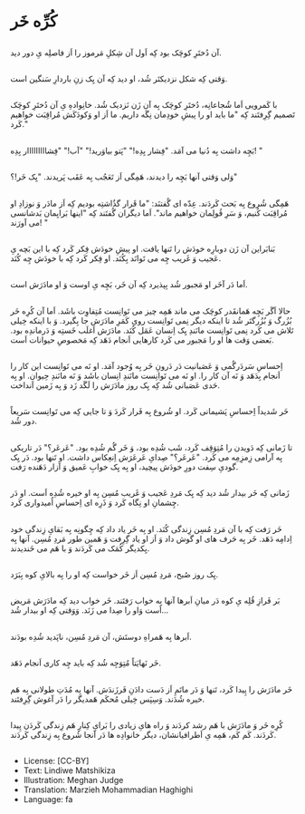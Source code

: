 # کُرِّه خَر

##
آن دُختَرِ کوچَک بود کِه اَول آن شِکلِ مَرموز را اَز فاصلِه یِ دور دید.

##
وَقتی کِه شکل نزدیکتَر شُد، او دید کِه آن یِک زنِ باردارِ سَنگین است.

##
با کَمرویی اَما شُجاعانِه، دُختَرِ کوچَک بِه آن زَن نَزدیک شُد. خانِوادهِ یِ آن دُختَرِ کوچَک تَصمیم گِرِفتَند کِه "ما باید او را پیشِ خودِمان نِگَه داریم. ما اَز او وَکودَکَش مُراقِبَت خواهیم کَرد."

##
بَچِه داشت بِه دُنیا می آمَد. "فِشار بِدِه!" "پَتو بیاوَرید!" "آب!" "فِشااااااااار بِدِه! "

##
وَلی وَقتی آنها بَچِه را دیدند، هَمِگی اَز تَعَجُب بِه عَقَب پَریدند. "یِک خَر!؟"

##
هَمِگی شُروع بِه بَحث کَردَند. عِدّه ای گُفتنَد: "ما قَرار گذُاشتِه بودیم کِه اَز مادَر وَ نوزادِ او مُراقِبَت کُنیم، وَ سَرِ قُولِمان خواهیم ماند". اَما دیگران گُفتَند کِه "اینها بَرایِمان بَدشانسی می آورَند! "

##
بَنابَراین آن زَن دوبارِه خودَش را تَنها یافت. او پیشِ خودَش فِکر کَرد کِه با این بَچه یِ عَجیب وَ غَریب چِه می تَوانَد بِکُنَد. او فِکر کَرد کِه با خودَش چِه کُنَد.

##
اَما دَر آخَر او مَجبور شُد بِپذیرد کِه آن خَر، بَچِه یِ اوست وَ او مادَرَش است.

##
حالا اَگَر بَچِه هَمانقَدر کوچَک می ماند هَمِه چیز می تَوانِست مُتِفاوِت باشَد. اَما آن کُرِه خَر بُزُرگ وَ بُزُرگتَر شُد تا اینکه دیگر نِمی تَوانِست رویِ کَمَرِ مادَرَش جا بِگیرد. وَ با اینکه خِیلی تَلاش می کَرد نِمی تَوانِست مانَندِ یِک اِنسان عَمَل کُنَد. مادَرَش اَغلَب خَستِه وَ دَرماندِه بود. بَعضی وَقت ها او را مَجبور می کَرد کارهایی اَنجام دَهَد کِه مَخصوصِ حیوانات اَست.

##
اِحساسِ سَردَرگُمی وَ عَصَبانیت دَر دَرونِ خَر بِه وُجود آمَد. او نَه می تَوانِست این کار را اَنجام بِدَهَد وَ نَه آن کار را. او نَه می تَوانِست مانَندِ انِسان باشَد وَ نَه مانَندِ حِیوان. او بِه حَدی عَصَبانی شُد کِه یِک روز مادَرَش را لَگَد زَد وَ بِه زَمین اَنداخت.

##
خَر شَدیداً اِحساسِ پَشیمانی کَرد. او شُروع بِه فَرار کَردَ وَ تا جایی کِه می تَوانِست سَریعاً دور شُد.

##
تا زَمانی کِه دَویدن را مُتِوَقِف کَرد، شَب شُدِه بود، وَ خَر گُم شُدِه بود. "عَرعَر؟" دَر تاریکی بِه آرامی زِمزِمِه می کَرد. "عَرعَر؟" صِدایِ عَرعَرَش اِنعِکاس داشت. او تَنها بود. دَر یِک گودیِ سِفت دورِ خودَش پیچید، او بِه یِک خوابِ عَمیق وَ آزار دَهَنده رَفت.

##
زَمانی کِه خَر بیدار شُد دید کِه یِک مَردِ عَجیب وَ غَریب مُسِن بِه او خیره شُدِه اَست. او دَر چِشمانِ او نِگاه کَرد وَ ذَرِه ای اِحساسِ اُمیدواری کَرد.

##
خَر رَفت کِه با آن مَردِ مُسِن زِندگی کُنَد. او بِه خَر یاد داد کِه چِگونِه بِه بَقایِ زِندگی خود اِدامِه دَهَد. خَر بِه حَرف های او گوش داد وَ اَز او یاد گِرِفت وَ هَمین طور مَردِ مُسِن. آنها بِه یِکدیگر کُمَک می کَردَند وَ با هَم می خَندیدند.

##
یِک روز صُبح، مَردِ مُسِن اَز خَر خواست کِه او را بِه بالایِ کوه بِبَرَد.

##
بَر فَرازِ قُلِه یِ کوه دَر میانِ اَبرها آنها بِه خواب رَفتَند. خَر خواب دید کِه مادَرَش مَریض اَست وَاو را صِدا می زَنَد. وَوَقتی کِه او بیدار شُد...

##
اَبرها بِه هَمراهِ دوستَش، آن مَردِ مُسِن، ناپَدید شُدِه بودَند.

##
خَر نَهایَتاً مُتِوَجِه شُد کِه باید چِه کاری اَنجام دَهَد.

##
خَر مادَرَش را پِیدا کَرد، تَنها وَ دَر ماتَمِ اَز دَست دادَنِ فَرزَندَش. آنها بِه مُدَتِ طولانی بِه هَم خیره شُدَند. وَسِپَس خِیلی مُحکَم هَمدیگر را دَر آغوش گِرِفتَند.

##
کُرِه خَر وَ مادَرَش با هَم رشد کردَند وَ راه هایِ زیادی را بَرایِ کِنارِ هَم زِندگی کَردَن پِیدا کَردَند. کَم کَم، هَمِه یِ اَطرافیانشان، دیگر خانوادِه ها دَر آنجا شُروع بِه زِندگی کَردَند.

##
* License: [CC-BY]
* Text: Lindiwe Matshikiza
* Illustration: Meghan Judge
* Translation: Marzieh Mohammadian Haghighi
* Language: fa
